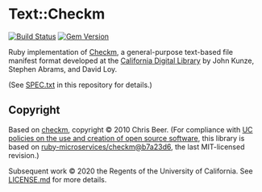 # Text::Checkm

[![Build Status](https://travis-ci.org/dmolesUC/text-checkm.svg?branch=master)](https://travis-ci.org/dmolesUC/text-checkm)
[![Gem Version](https://img.shields.io/gem/v/text-checkm.svg)](https://github.com/dmolesUC/text-checkm/releases)

Ruby implementation of
[Checkm](https://confluence.ucop.edu/display/Curation/Checkm), a
general-purpose text-based file manifest format developed at the
[California Digital Library](https://cdlib.org/) by John Kunze, Stephen
Abrams, and David Loy.

(See [SPEC.txt](SPEC.txt) in this repository for details.)

## Copyright

Based on [checkm](https://github.com/ruby-microservices/checkm/), copyright
© 2010 Chris Beer. (For compliance with [UC policies on the use and
creation of open source
software](https://security.ucop.edu/resources/open-source-software-licensing.html),
this library is based on
[ruby-microservices/checkm@b7a23d6](https://github.com/ruby-microservices/checkm/tree/b7a23d6a72af643cb9554bf16ff49fc27eded827),
the last MIT-licensed revision.)

Subsequent work © 2020 the Regents of the University of California. See
[LICENSE.md](LICENSE.md) for more details.

